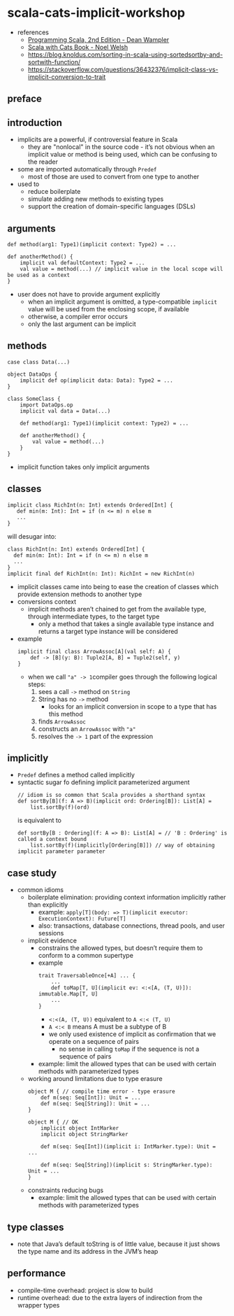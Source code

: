 # scala-cats-implicit-workshop
* references
    * [Programming Scala, 2nd Edition - Dean Wampler](https://www.oreilly.com/library/view/programming-scala-2nd/9781491950135/)
    * [Scala with Cats Book - Noel Welsh](https://underscore.io/books/scala-with-cats/)
    * https://blog.knoldus.com/sorting-in-scala-using-sortedsortby-and-sortwith-function/
    * https://stackoverflow.com/questions/36432376/implicit-class-vs-implicit-conversion-to-trait
    
## preface

## introduction
* implicits are a powerful, if controversial feature in Scala
    * they are "nonlocal" in the source code - it’s not obvious when an implicit value or method 
      is being used, which can be confusing to the reader
* some are imported automatically through `Predef`
    * most of those are used to convert from one type to another
* used to 
    * reduce boilerplate
    * simulate adding new methods to existing types
    * support the creation of domain-specific languages (DSLs)
    
## arguments
```
def method(arg1: Type1)(implicit context: Type2) = ...

def anotherMethod() {
    implicit val defaultContext: Type2 = ...
    val value = method(...) // implicit value in the local scope will be used as a context
}
```
* user does not have to provide argument explicitly
    * when an implicit argument is omitted, a type-compatible `implicit` value will be used 
      from the enclosing scope, if available
    * otherwise, a compiler error occurs 
    * only the last argument can be implicit
    
## methods
```
case class Data(...)

object DataOps {
    implicit def op(implicit data: Data): Type2 = ...
}

class SomeClass {
    import DataOps.op
    implicit val data = Data(...)
    
    def method(arg1: Type1)(implicit context: Type2) = ...
    
    def anotherMethod() {
        val value = method(...)
    }
}

```
* implicit function takes only implicit arguments

## classes
```
implicit class RichInt(n: Int) extends Ordered[Int] {
   def min(m: Int): Int = if (n <= m) n else m
   ...
}
```
will desugar into:
```
class RichInt(n: Int) extends Ordered[Int] {
  def min(m: Int): Int = if (n <= m) n else m
  ...
}
implicit final def RichInt(n: Int): RichInt = new RichInt(n)
```
* implicit classes came into being to ease the creation of classes which provide extension methods to another type
* conversions context
    * implicit methods aren’t chained to get from the available type, through intermediate types, to the target type
        * only a method that takes a single available type instance and returns a target type instance will be considered
* example
    ```
    implicit final class ArrowAssoc[A](val self: A) {
        def -> [B](y: B): Tuple2[A, B] = Tuple2(self, y)
    }
    ```
    * when we call `"a" -> 1`compiler goes through the following logical steps:
        1. sees a call `->` method on `String`
        2. String has no `->` method
           * looks for an implicit conversion in scope to a type that has this method
        3. finds `ArrowAssoc`
        4. constructs an `ArrowAssoc` with `"a"`
        5. resolves the `-> 1` part of the expression

## implicitly
* `Predef` defines a method called implicitly
* syntactic sugar fo defining implicit parameterized argument
    ```
    // idiom is so common that Scala provides a shorthand syntax
    def sortBy[B](f: A => B)(implicit ord: Ordering[B]): List[A] =
        list.sortBy(f)(ord)
    ```
    is equivalent to      
    ```
    def sortBy[B : Ordering](f: A => B): List[A] = // 'B : Ordering' is called a context bound
        list.sortBy(f)(implicitly[Ordering[B]]) // way of obtaining implicit parameter parameter
    ```

## case study
* common idioms
    * boilerplate elimination: providing context information implicitly rather than explicitly
        * example: `apply[T](body: => T)(implicit executor: ExecutionContext): Future[T]`
        * also: transactions, database connections, thread pools, and user sessions
    * implicit evidence
        * constrains the allowed types, but doesn’t require them to conform to a common supertype
        * example
            ```
            trait TraversableOnce[+A] ... {
                ...
                def toMap[T, U](implicit ev: <:<[A, (T, U)]): immutable.Map[T, U]
                ...
            }
            ```
            * `<:<(A, (T, U))` equivalent to `A <:< (T, U)`
            * `A <:< B` means A must be a subtype of B
            * we only used existence of implicit as confirmation that we operate on a sequence of pairs
                * no sense in calling `toMap` if the sequence is not a sequence of pairs
        * example: limit the allowed types that can be used with certain methods with parameterized types
    * working around limitations due to type erasure
        ```
        object M { // compile time error - type erasure
            def m(seq: Seq[Int]): Unit = ...
            def m(seq: Seq[String]): Unit = ...
        }
        
        object M { // OK
            implicit object IntMarker
            implicit object StringMarker
        
            def m(seq: Seq[Int])(implicit i: IntMarker.type): Unit = ...
        
            def m(seq: Seq[String])(implicit s: StringMarker.type): Unit = ...
        }
        ```
    * constraints reducing bugs
        * example: limit the allowed types that can be used with certain methods with parameterized types

## type classes
* note that Java’s default toString is of little value, because it just shows the type
  name and its address in the JVM’s heap
  
## performance
* compile-time overhead: project is slow to build
* runtime overhead: due to the extra layers of indirection from the wrapper types